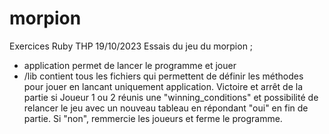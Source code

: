 # morpion
Exercices Ruby THP 19/10/2023
Essais du jeu du morpion ; 
- application permet de lancer le programme et jouer
- /lib contient tous les fichiers qui permettent de définir les méthodes pour jouer en lancant uniquement application.
Victoire et arrêt de la partie si Joueur 1 ou 2 réunis une "winning_conditions" et possibilité de relancer le jeu avec un nouveau tableau en répondant "oui" en fin de partie.
Si "non", remmercie les joueurs et ferme le programme.
